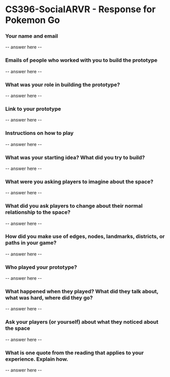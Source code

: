 # CS396-SocialARVR - Response for Pokemon Go



### Your name and email

-- answer here --

### Emails of people who worked with you to build the prototype

-- answer here --

### What was your role in building the prototype?

-- answer here --

### Link to your prototype

-- answer here --

### Instructions on how to play

-- answer here --

### What was your starting idea? What did you try to build?

-- answer here --

### What were you asking players to imagine about the space?


-- answer here --

### What did you ask players to change about their normal relationship to the space? 

-- answer here --

### How did you make use of edges, nodes, landmarks, districts, or paths in your game?

-- answer here --

### Who played your prototype? 

-- answer here --

### What happened when they played? What did they talk about, what was hard, where did they go?

-- answer here --

### Ask your players (or yourself) about what they noticed about the space

-- answer here --


### What is one quote from the reading that applies to your experience.  Explain how.

-- answer here --